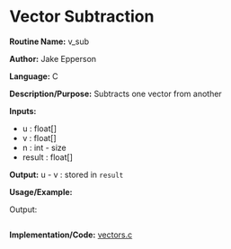 # Vector Subtraction

**Routine Name:** v_sub

**Author:** Jake Epperson

**Language:** C

**Description/Purpose:** Subtracts one vector from another

**Inputs:**

- u : float[]
- v : float[]
- n : int - size
- result : float[]

**Output:** u - v : stored in `result`

**Usage/Example:**

Output:
```
```

**Implementation/Code:** [vectors.c](../../../../src/linear_algebra/C/vectors.c)